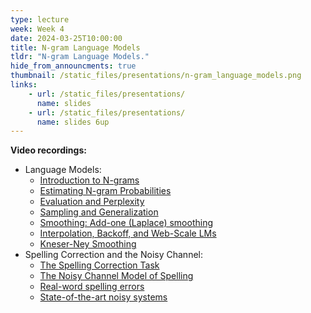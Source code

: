 ```yaml
---
type: lecture
week: Week 4
date: 2024-03-25T10:00:00
title: N-gram Language Models
tldr: "N-gram Language Models."
hide_from_announcments: true
thumbnail: /static_files/presentations/n-gram_language_models.png
links: 
    - url: /static_files/presentations/
      name: slides
    - url: /static_files/presentations/
      name: slides 6up
---
```

**Video recordings:**
- Language Models:
    - [Introduction to N-grams](http://example.com)
    - [Estimating N-gram Probabilities](http://example.com)
    - [Evaluation and Perplexity](http://example.com)
    - [Sampling and Generalization](http://example.com)
    - [Smoothing: Add-one (Laplace) smoothing](http://example.com)
    - [Interpolation, Backoff, and Web-Scale LMs](http://example.com)
    - [Kneser-Ney Smoothing](http://example.com)
- Spelling Correction and the Noisy Channel:
    - [The Spelling Correction Task](http://example.com)
    - [The Noisy Channel Model of Spelling](http://example.com)
    - [Real-word spelling errors](http://example.com)
    - [State-of-the-art noisy systems](http://example.com)
